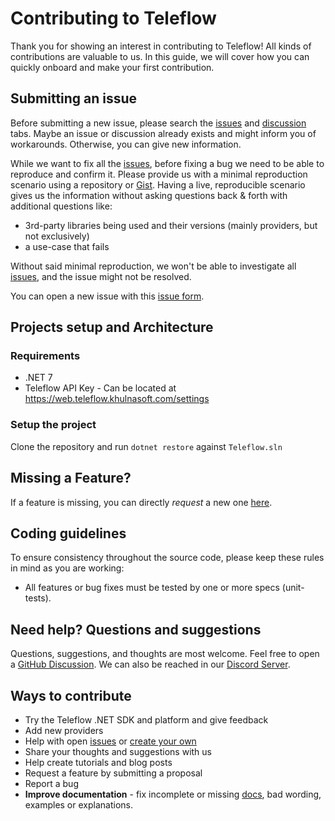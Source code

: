 # Contributing to Teleflow

Thank you for showing an interest in contributing to Teleflow! All kinds of contributions are valuable to us. In this guide, we will cover how you can quickly onboard and make your first contribution.

## Submitting an issue

Before submitting a new issue, please search the [issues](https://github.com/nxpkg/teleflow-dotnet/issues) and [discussion](https://github.com/nxpkg/teleflow-dotnet/discussions) tabs. Maybe an issue or discussion already exists and might inform you of workarounds. Otherwise, you can give new information.

While we want to fix all the [issues](https://github.com/nxpkg/teleflow-dotnet/issues), before fixing a bug we need to be able to reproduce and confirm it. Please provide us with a minimal reproduction scenario using a repository or [Gist](https://gist.github.com/). Having a live, reproducible scenario gives us the information without asking questions back & forth with additional questions like:

- 3rd-party libraries being used and their versions (mainly providers, but not exclusively)
- a use-case that fails

Without said minimal reproduction, we won't be able to investigate all [issues](https://github.com/nxpkg/teleflow/issues), and the issue might not be resolved.

You can open a new issue with this [issue form](https://github.com/nxpkg/teleflow-dotnet/issues/new).

## Projects setup and Architecture

### Requirements

- .NET 7
- Teleflow API Key - Can be located at https://web.teleflow.khulnasoft.com/settings

### Setup the project

Clone the repository and run `dotnet restore` against `Teleflow.sln` 

## Missing a Feature?

If a feature is missing, you can directly _request_ a new one [here](https://github.com/nxpkg/teleflow-dotnet/issues/newtitle=%F0%9F%9A%80+Feature%3A+).

## Coding guidelines

To ensure consistency throughout the source code, please keep these rules in mind as you are working:

- All features or bug fixes must be tested by one or more specs (unit-tests).

## Need help? Questions and suggestions

Questions, suggestions, and thoughts are most welcome. Feel free to open a [GitHub Discussion](https://github.com/nxpkg/teleflow/discussions/new). We can also be reached in our [Discord Server](https://discord.teleflow.co).

## Ways to contribute

- Try the Teleflow .NET SDK and platform and give feedback
- Add new providers
- Help with open [issues](https://github.com/nxpkg/teleflow-dotnet/issues) or [create your own](https://github.com/nxpkg/teleflow-dotnet/issues)
- Share your thoughts and suggestions with us
- Help create tutorials and blog posts
- Request a feature by submitting a proposal
- Report a bug
- **Improve documentation** - fix incomplete or missing [docs](https://docs.teleflow.khulnasoft.com/), bad wording, examples or explanations.
